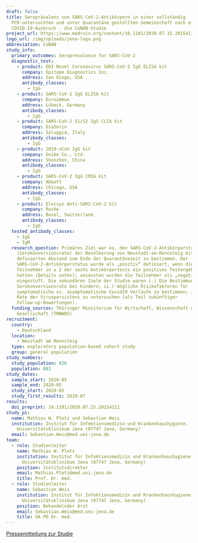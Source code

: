 ```yaml
---
draft: false
title: Seroprävalenz von SARS-CoV-2-Antikörpern in einer vollständig
  PCR-untersuchten und unter Quarantäne gestellten Gemeinschaft nach einem
  COVID-19-Ausbruch - die CoNAN-Studie
project_url: https://www.medrxiv.org/content/10.1101/2020.07.15.20154112v1
logo_url: /img/uploads/jena-logo.png
abbreviation: CoNAN
study_info:
  primary_outcomes: Seroprevalence for SARS-CoV-2
  diagnostic_test:
    - product: EDI Novel Coronavirus SARS-CoV-2 IgG ELISA kit
      company: Epitope Diagnostics Inc.
      address: San Diego, USA
      antibody_classes:
        - IgG
    - product: SARS-CoV-2 IgG ELISA kit
      company: Euroimmun
      address: Lübeck, Germany
      antibody_classes:
        - IgG
    - product: SARS-CoV-2 S1/S2 IgG CLIA kit
      company: DiaSorin
      address: Saluggia, Italy
      antibody_classes:
        - IgG
    - product: 2019-nCoV IgG kit
      company: Snibe Co., Ltd.
      address: Shenzhen, China
      antibody_classes:
        - IgG
    - product: SARS-CoV-2 IgG CMIA kit
      company: Abbott
      address: Chicago, USA
      antibody_classes:
        - IgG
    - product: Elecsys Anti-SARS-CoV-2 kit
      company: Roche
      address: Basel, Switzerland
      antibody_classes:
        - IgG
  tested_antibody_classes:
    - IgG
    - IgM
  research_question: Primäres Ziel war es, den SARS-CoV-2-Antikörperstatus
    (Serokonversionsrate) der Bevölkerung von Neustadt-am-Rennsteig mit einem
    definierten Abstand zum Ende der Quarantänezeit zu bestimmen. Der
    SARS-CoV-2-Antikörperstatus wurde als „positiv“ definiert, wenn die
    Teilnehmer in ≥ 2 der sechs Antikörpertests ein positives Testergebnis
    hatten (Details unten); ansonsten wurden die Teilnehmer als „negativ“
    eingestuft. Die sekundären Ziele der Studie waren i.) Die Bestimmung der
    Serokonversionsrate bei Kindern; ii.) mögliche Risikofaktoren für
    symptomatische vs. asymptomatische Covid19 Verläufe zu bestimmen; iii.) die
    Rate der Viruspersistenz zu untersuchen (als Teil zukünftiger
    Follow-up-Bewertungen).
  funding_sources: Thüringer Ministerium für Wirtschaft, Wissenschaft und Digitale
    Gesellschaft (TMWWDG)
recruitment:
  country:
    - Deutschland
  location:
    - Neustadt am Rennsteig
  type: exploratory population-based cohort study
  group: general population
study_numbers:
  study_population: 626
  population: 883
study_dates:
  sample_start: 2020-05
  sample_end: 2020-05
  study_start: 2020-05
  study_first_results: 2020-07
results:
  doi_preprint: 10.1101/2020.07.15.20154112
study_pi:
  name: Mathias W. Pletz und Sebastian Weis
  institution: Institut für Infektionsmedizin und Krankenhaushygiene,
    Universitätsklinikum Jena (07747 Jena, Germany)
  email: Sebastian.Weis@med.uni-jena.de
team:
  - role: Studienleiter
    name: Mathias W. Pletz
    institution: Institut für Infektionsmedizin und Krankenhaushygiene,
      Universitätsklinikum Jena (07747 Jena, Germany)
    position: Institutsdirektor
    email: Mathias.Pletz@med.uni-jena.de
    title: Prof. Dr. med.
  - role: Studienleiter
    name: Sebastian Weis
    institution: Institut für Infektionsmedizin und Krankenhaushygiene,
      Universitätsklinikum Jena (07747 Jena, Germany)
    position: Behandelnder Arzt
    email: Sebastian.Weis@med.uni-jena.de
    title: OA PD Dr. med.
---
```

[Pressemitteilung zur Studie](https://www.uniklinikum-jena.de/Uniklinikum+Jena/Aktuelles/Pressemitteilungen/Gemeinsam+zu+neuen+Corona_Erkenntnissen-pos-0-p-24628.html)
